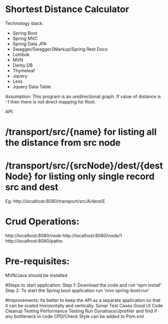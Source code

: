 Shortest Distance Calculator
===============================
Technology stack:

* Spring Boot
* Spring MVC
* Spring Data JPA
* Swagger/Swagger2Markup/Spring Rest Docs
* Lombok
* MVN
* Derby DB
* Thymeleaf
* Jquery
* Less
* Jquery Data Table

 Assumption:
 This program is an unidirectional graph.
 If value of distance is -1 then there is not direct mapping for Root.
 
 API:
 # /transport/src/{name}  for listing all the distance from src node
 # /transport/src/{srcNode}/dest/{destNode} for listing only single record src and dest
 Eg: http://localhost:8080/transport/src/A/dest/E
 
 # Crud Operations:
 http://localhost:8080/node
 http://localhost:8080/node/1
 http://localhost:8080/paths
 
 
 # Pre-requisites:
 MVN/Java should be installed
 
 #Steps to start application:
 Step 1: Download the code and run 'npm install'
 Step 2: To start the Spring boot application run  'mvn spring-boot:run'
 
 
 
 #Improvements:
 Its better to keep the API as a separate application so that it can be scaled Horizontally and vertically.
 Sonar
 Test Cases
 Good UI
 Code Cleanup
 Testing
 Performance Testing
 Run Dynatrace/Jprofiler and find if any bottleneck in code
 CPD/Check Style can be added to Pom.xml
 
 
